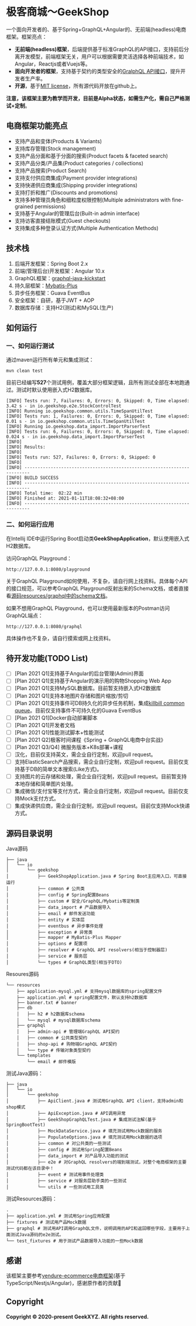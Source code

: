 # 极客商城～GeekShop
一个面向开发者的、基于Spring+GraphQL+Angular的、无前端(headless)电商框架。框架亮点：

* **无前端(headless)框架**，后端提供基于标准GraphQL的API接口，支持前后分离开发模型，前端框架无关，用户可以根据需要灵活选择各种前端技术，如Angular，Reactjs或者Vuejs等。
* **面向开发者的框架**，支持基于契约的类型安全的[GralphQL API接口](https://github.com/geekxyz/geekshop/tree/main/src/main/resources/graphql)，提升开发者生产率。
* **开源**，基于[MIT license](https://tldrlegal.com/license/mit-license)，所有源代码开放在github上。

**注意，该框架主要为教学而开发，目前是Alpha状态，如需生产化，需自己严格测试+定制**。

## 电商框架功能亮点

* 支持产品和变体(Products & Variants)
* 支持库存管理(Stock management)
* 支持产品分面和基于分面的搜索(Product facets & faceted search)
* 支持产品分类/产品集(Product categories / collections)
* 支持产品搜索(Product Search)
* 支持支付供应商集成(Payment provider integrations)
* 支持快递供应商集成(Shipping provider integrations)
* 支持打折和推广(Discounts and promotions)
* 支持多种管理员角色和细粒度权限控制(Multiple administrators with fine-grained permissions)
* 支持基于Angular的管理后台(Built-in admin interface)
* 支持访客直接结账模式(Guest checkouts)
* 支持集成多种登录认证方式(Multiple Authentication Methods)

## 技术栈

1. 后端开发框架：Spring Boot 2.x
2. 前端(管理后台)开发框架：Angular 10.x
3. GraphQL框架：[graphql-java-kickstart](https://github.com/graphql-java-kickstart/graphql-spring-boot)
4. 持久层框架：[Mybatis-Plus](https://mybatis.plus/)
5. 异步任务框架：Guava EventBus
6. 安全框架：自研，基于JWT + AOP
7. 数据库存储：支持H2(测试)和MySQL(生产)

## 如何运行

### 一、如何运行测试

通过maven运行所有单元和集成测试：

```shell
mvn clean test
```

目前已经编写**527**个测试用例，覆盖大部分框架逻辑，且所有测试全部在本地跑通过。测试时默认使用嵌入式H2数据库。

```shell
[INFO] Tests run: 7, Failures: 0, Errors: 0, Skipped: 0, Time elapsed: 3.42 s - in io.geekshop.e2e.StockControlTest
[INFO] Running io.geekshop.common.utils.TimeSpanUtilTest
[INFO] Tests run: 1, Failures: 0, Errors: 0, Skipped: 0, Time elapsed: 0.01 s - in io.geekshop.common.utils.TimeSpanUtilTest
[INFO] Running io.geekshop.data_import.ImportParserTest
[INFO] Tests run: 6, Failures: 0, Errors: 0, Skipped: 0, Time elapsed: 0.024 s - in io.geekshop.data_import.ImportParserTest
[INFO]
[INFO] Results:
[INFO]
[INFO] Tests run: 527, Failures: 0, Errors: 0, Skipped: 0
[INFO]
[INFO] ------------------------------------------------------------------------
[INFO] BUILD SUCCESS
[INFO] ------------------------------------------------------------------------
[INFO] Total time:  02:22 min
[INFO] Finished at: 2021-01-11T18:08:32+08:00
[INFO] ------------------------------------------------------------------------
```

### 二、如何运行应用

在Intellij IDE中运行Spring Boot启动类**GeekShopApplication**，默认使用嵌入式H2数据库。

访问GraphQL Playground：

```shell
http://127.0.0.1:8080/playground
```

关于GraphQL Playground如何使用，不复杂，请自行网上找资料。具体每个API的接口规范，可以参考GraphQL Playground反射出来的Schema文档，或者直接看[源码resources/graphql中的schema文档](https://github.com/geekxyz/geekshop/tree/main/src/main/resources/graphql)。

如果不想用GraphQL Playground，也可以使用最新版本的Postman访问GraphQL端点：

```
http://127.0.0.1:8080/graphql
```

具体操作也不复杂，请自行摸索或网上找资料。

## 待开发功能(TODO List)

- [ ] [Plan 2021 Q1]支持基于Angular的后台管理(Admin)界面
- [ ] [Plan 2021 Q1]支持基于Angular的演示用的购物Shopping Web App
- [ ] [Plan 2021 Q1]支持MySQL数据库。目前暂支持嵌入式H2数据库
- [ ] [Plan 2021 Q1]支持本地图片存储和图片缩放/剪切
- [ ] [Plan 2021 Q1]支持事件可DB持久化的异步任务机制，集成[killbill common queue](https://github.com/killbill/killbill-commons/tree/master/queue)。目前仅支持事件不可持久化的Guava EventBus
- [ ] [Plan 2021 Q1]Docker自动部署脚本
- [ ] [Plan 2021 Q1]开发者文档
- [ ] [Plan 2021 Q1]性能测试脚本+性能测试
- [ ] [Plan 2021 Q2]极客时间课程《Spring + GraphQL电商中台实战》
- [ ] [Plan 2021 Q3/Q4] 微服务版本+K8s部署+课程
- [ ] 汉化，目前仅支持英文，需企业自行定制，欢迎pull request。
- [ ] 支持ElasticSearch产品搜索，需企业自行定制，欢迎pull request。目前仅支持基于DB的简单文本搜索(Like方式)。
- [ ] 支持图片的云存储和处理，需企业自行定制，欢迎pull request。目前暂支持本地存储和简单图片处理。
- [ ] 集成微信/支付宝等支付方式，需企业自行定制，欢迎pull request。目前仅支持Mock支付方式。
- [ ] 集成快递供应商，需企业自行定制，欢迎pull request。目前仅支持Mock快递方式。

## 源码目录说明

Java源码
```
├── java
│   └── io
│       └── geekshop
│           ├── GeekShopApplication.java # Spring Boot主应用入口，可直接运行
│           ├── common # 公共类
│           ├── config # Spring配置Beans
│           ├── custom # 安全/GraphQL/Mybatis等定制类
│           ├── data_import # 产品数据导入
│           ├── email # 邮件发送功能
│           ├── entity # 实体层
│           ├── eventbus # 异步事件处理
│           ├── exception # 异常类
│           ├── mapper # MyBatis-Plus Mapper
│           ├── options # 配置项
│           ├── resolver # GraphQL API resolvers(相当于控制器层)
│           ├── service # 服务层
│           └── types # GraphQL类型(相当于DTO)
```

Resoures源码

```
└── resources
    ├── application-mysql.yml # 支持mysql数据库的spring配置文件
    ├── application.yml # spring配置文件，默认支持h2数据库
    ├── banner.txt # banner
    ├── db
    │   ├── h2 # h2数据库schema
    │   └── mysql # mysql数据库schema
    ├── graphql
    │   ├── admin-api # 管理端GraphQL API契约
    │   ├── common # 公共类型契约
    │   ├── shop-api # 购物端GraphQL API契约
    │   └── type # 传输对象类型契约
    └── templates
        └── email # 邮件模版
```

测试Java源码：

```
├── java
│   └── io
│       └── geekshop
│           ├── ApiClient.java # 测试用GraphQL API client，支持admin和shop模式
│           ├── ApiException.java # API调用异常
│           ├── GeekShopGraphQLTest.java # 集成测试注解(基于SpringBootTest)
│           ├── MockDataService.java # 填充测试用Mock数据的服务
│           ├── PopulateOptions.java # 填充测试用Mock数据的选项
│           ├── common # 对公共类的一些测试
│           ├── config # 测试用Spring配置Beans
│           ├── data_import # 对产品导入功能的测试
│           ├── e2e # 对GraphQL resolvers的端到端测试，对整个电商框架的主要测试代码都在该目录中！
│           ├── event # 测试用事件处理类
│           ├── service # 对服务层助手类的一些测试
│           └── utils # 一些测试用工具类
```

测试Resources源码：

```
.
├── application.yml # 测试用Spring应用配置
├── fixtures # 测试用产品Mock数据
├── graphql # 测试用API调用GraphQL文件，说明调用的API和返回哪些字段，主要用于上面测试Java源码的e2e测试。
└── test_fixtures # 用于测试产品数据导入功能的一些Mock数据
```

## 感谢

该框架主要参考[vendure-ecommerce电商框架](https://github.com/vendure-ecommerce/vendure)(基于TypeScript/Nestjs/Angular)，感谢原作者的贡献🙏

## Copyright

#### Copyright © 2020-present GeekXYZ. All rights reserved.